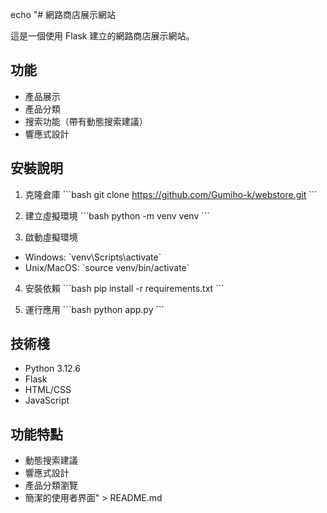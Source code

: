 echo "# 網路商店展示網站

這是一個使用 Flask 建立的網路商店展示網站。

## 功能
- 產品展示
- 產品分類
- 搜索功能（帶有動態搜索建議）
- 響應式設計

## 安裝說明
1. 克隆倉庫
\`\`\`bash
git clone https://github.com/Gumiho-k/webstore.git
\`\`\`

2. 建立虛擬環境
\`\`\`bash
python -m venv venv
\`\`\`

3. 啟動虛擬環境
- Windows: \`venv\Scripts\activate\`
- Unix/MacOS: \`source venv/bin/activate\`

4. 安裝依賴
\`\`\`bash
pip install -r requirements.txt
\`\`\`

5. 運行應用
\`\`\`bash
python app.py
\`\`\`

## 技術棧
- Python 3.12.6
- Flask
- HTML/CSS
- JavaScript

## 功能特點
- 動態搜索建議
- 響應式設計
- 產品分類瀏覽
- 簡潔的使用者界面" > README.md